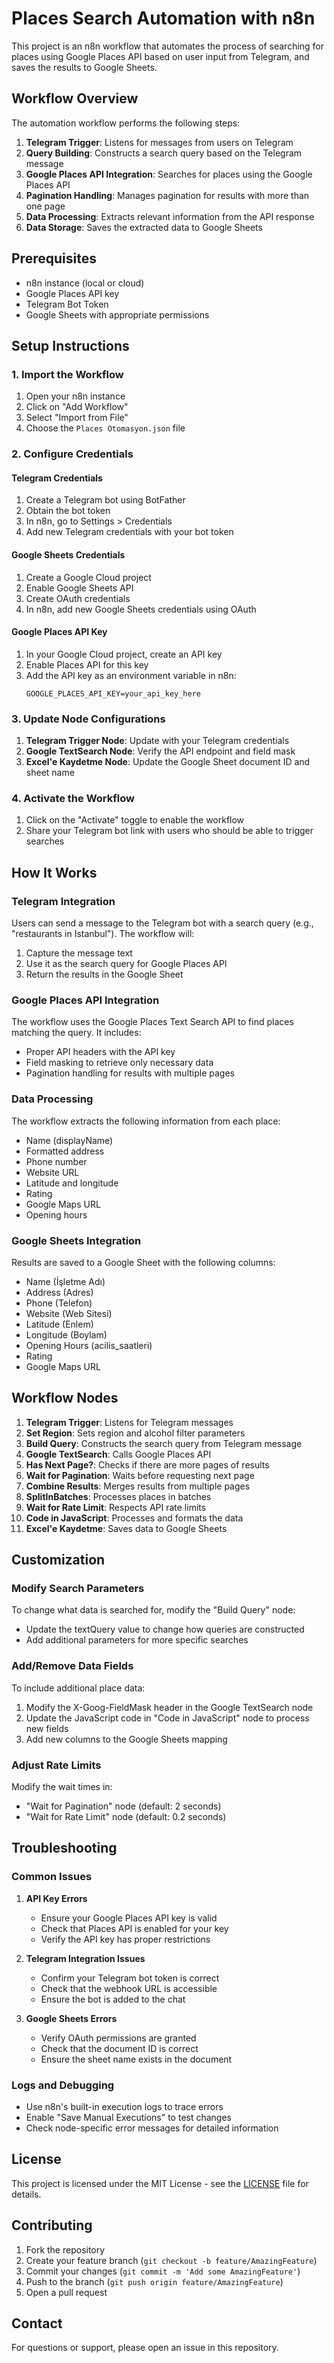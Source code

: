 # Places Search Automation with n8n

This project is an n8n workflow that automates the process of searching for places using Google Places API based on user input from Telegram, and saves the results to Google Sheets.

## Workflow Overview

The automation workflow performs the following steps:

1. **Telegram Trigger**: Listens for messages from users on Telegram
2. **Query Building**: Constructs a search query based on the Telegram message
3. **Google Places API Integration**: Searches for places using the Google Places API
4. **Pagination Handling**: Manages pagination for results with more than one page
5. **Data Processing**: Extracts relevant information from the API response
6. **Data Storage**: Saves the extracted data to Google Sheets

## Prerequisites

- n8n instance (local or cloud)
- Google Places API key
- Telegram Bot Token
- Google Sheets with appropriate permissions

## Setup Instructions

### 1. Import the Workflow

1. Open your n8n instance
2. Click on "Add Workflow"
3. Select "Import from File"
4. Choose the `Places Otomasyon.json` file

### 2. Configure Credentials

#### Telegram Credentials
1. Create a Telegram bot using BotFather
2. Obtain the bot token
3. In n8n, go to Settings > Credentials
4. Add new Telegram credentials with your bot token

#### Google Sheets Credentials
1. Create a Google Cloud project
2. Enable Google Sheets API
3. Create OAuth credentials
4. In n8n, add new Google Sheets credentials using OAuth

#### Google Places API Key
1. In your Google Cloud project, create an API key
2. Enable Places API for this key
3. Add the API key as an environment variable in n8n:
   ```
   GOOGLE_PLACES_API_KEY=your_api_key_here
   ```

### 3. Update Node Configurations

1. **Telegram Trigger Node**: Update with your Telegram credentials
2. **Google TextSearch Node**: Verify the API endpoint and field mask
3. **Excel'e Kaydetme Node**: Update the Google Sheet document ID and sheet name

### 4. Activate the Workflow

1. Click on the "Activate" toggle to enable the workflow
2. Share your Telegram bot link with users who should be able to trigger searches

## How It Works

### Telegram Integration
Users can send a message to the Telegram bot with a search query (e.g., "restaurants in Istanbul"). The workflow will:
1. Capture the message text
2. Use it as the search query for Google Places API
3. Return the results in the Google Sheet

### Google Places API Integration
The workflow uses the Google Places Text Search API to find places matching the query. It includes:
- Proper API headers with the API key
- Field masking to retrieve only necessary data
- Pagination handling for results with multiple pages

### Data Processing
The workflow extracts the following information from each place:
- Name (displayName)
- Formatted address
- Phone number
- Website URL
- Latitude and longitude
- Rating
- Google Maps URL
- Opening hours

### Google Sheets Integration
Results are saved to a Google Sheet with the following columns:
- Name (İşletme Adı)
- Address (Adres)
- Phone (Telefon)
- Website (Web Sitesi)
- Latitude (Enlem)
- Longitude (Boylam)
- Opening Hours (acilis_saatleri)
- Rating
- Google Maps URL

## Workflow Nodes

1. **Telegram Trigger**: Listens for Telegram messages
2. **Set Region**: Sets region and alcohol filter parameters
3. **Build Query**: Constructs the search query from Telegram message
4. **Google TextSearch**: Calls Google Places API
5. **Has Next Page?**: Checks if there are more pages of results
6. **Wait for Pagination**: Waits before requesting next page
7. **Combine Results**: Merges results from multiple pages
8. **SplitInBatches**: Processes places in batches
9. **Wait for Rate Limit**: Respects API rate limits
10. **Code in JavaScript**: Processes and formats the data
11. **Excel'e Kaydetme**: Saves data to Google Sheets

## Customization

### Modify Search Parameters
To change what data is searched for, modify the "Build Query" node:
- Update the textQuery value to change how queries are constructed
- Add additional parameters for more specific searches

### Add/Remove Data Fields
To include additional place data:
1. Modify the X-Goog-FieldMask header in the Google TextSearch node
2. Update the JavaScript code in "Code in JavaScript" node to process new fields
3. Add new columns to the Google Sheets mapping

### Adjust Rate Limits
Modify the wait times in:
- "Wait for Pagination" node (default: 2 seconds)
- "Wait for Rate Limit" node (default: 0.2 seconds)

## Troubleshooting

### Common Issues

1. **API Key Errors**
   - Ensure your Google Places API key is valid
   - Check that Places API is enabled for your key
   - Verify the API key has proper restrictions

2. **Telegram Integration Issues**
   - Confirm your Telegram bot token is correct
   - Check that the webhook URL is accessible
   - Ensure the bot is added to the chat

3. **Google Sheets Errors**
   - Verify OAuth permissions are granted
   - Check that the document ID is correct
   - Ensure the sheet name exists in the document

### Logs and Debugging
- Use n8n's built-in execution logs to trace errors
- Enable "Save Manual Executions" to test changes
- Check node-specific error messages for detailed information

## License

This project is licensed under the MIT License - see the [LICENSE](LICENSE) file for details.

## Contributing

1. Fork the repository
2. Create your feature branch (`git checkout -b feature/AmazingFeature`)
3. Commit your changes (`git commit -m 'Add some AmazingFeature'`)
4. Push to the branch (`git push origin feature/AmazingFeature`)
5. Open a pull request

## Contact

For questions or support, please open an issue in this repository.
